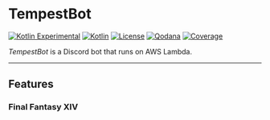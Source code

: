 # TempestBot

[![Kotlin Experimental](https://kotl.in/badges/experimental.svg)](https://kotlinlang.org/docs/components-stability.html)
[![Kotlin](https://img.shields.io/badge/kotlin-1.7.21-blue.svg?logo=kotlin)](http://kotlinlang.org)
[![License](https://img.shields.io/github/license/TempestProject/TempestBot)](https://www.gnu.org/licenses/agpl-3.0.en.html)
[![Qodana](https://github.com/TempestProject/TempestBot/actions/workflows/code_quality.yml/badge.svg)](https://github.com/drakon64/TempestBot/actions/workflows/code_quality.yml)
[![Coverage](https://sonarcloud.io/api/project_badges/measure?project=TempestProject_Tempest&metric=coverage)](https://sonarcloud.io/summary/new_code?id=TempestProject_Tempest)

_TempestBot_ is a Discord bot that runs on AWS Lambda.

---

## Features

### Final Fantasy XIV

